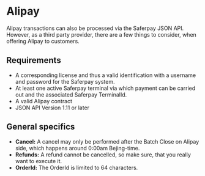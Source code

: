 # Alipay
Alipay transactions can also be processed via the Saferpay JSON API. However, as a third party provider, there are a few things to consider, when offering Alipay to customers.

## <a name="alipay-requirement"></a> Requirements

* A corresponding license and thus a valid identification with a username and password for the Saferpay system.
* At least one active Saferpay terminal via which payment can be carried out and the associated Saferpay TerminalId.
*	A valid Alipay contract
*	JSON API Version 1.11 or later 

## <a name="alipay-general"></a> General specifics

+ **Cancel:** A cancel may only be performed after the Batch Close on Alipay side, which happens around 0:00am Bejing-time.
+ **Refunds:** A refund cannot be cancelled, so make sure, that you really want to execute it.
+ **OrderId:** The OrderId is limited to 64 characters.
